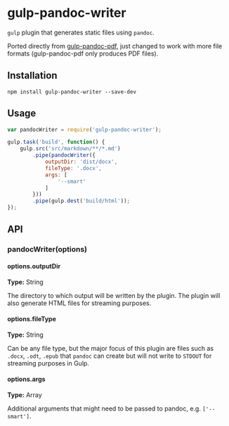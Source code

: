 # gulp-pandoc-writer

`gulp` plugin that generates static files using `pandoc`.

Ported directly from [gulp-pandoc-pdf](https://github.com/brightsparklabs/gulp-pandoc-pdf), just changed to work with more file formats (gulp-pandoc-pdf only produces PDF files).

## Installation

```shell
npm install gulp-pandoc-writer --save-dev 
```

## Usage

```javascript
var pandocWriter = require('gulp-pandoc-writer');

gulp.task('build', function() {
    gulp.src('src/markdown/**/*.md')
        .pipe(pandocWriter({
			outputDir: 'dist/docx',
			fileType: '.docx',
			args: [
				'--smart'
			]
        })) 
        .pipe(gulp.dest('build/html'));
});
```

## API

### pandocWriter(options)

#### options.outputDir

**Type:** String

The directory to which output will be written by the plugin. The plugin will also generate HTML files for streaming purposes.

#### options.fileType

**Type:** String

Can be any file type, but the major focus of this plugin are files such as `.docx`, `.odt`, `.epub` that `pandoc` can create but will not write to `STDOUT` for streaming purposes in Gulp.

#### options.args

**Type:** Array

Additional arguments that might need to be passed to pandoc, e.g. `['--smart']`.